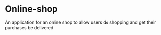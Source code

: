 # Online-shop
An application for an online shop to allow users do shopping and get their purchases be delivered
